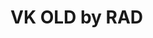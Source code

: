 # VK OLD by RAD
<object data='https://img.shields.io/badge/Google%20Chrome-скачать-green?style=for-the-badge&amp;logo=googlechrome&amp;logoColor=green&amp;link=https://dl.uploadgram.me/6264f64d251f3g?raw'>
